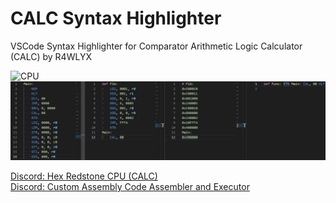 # CALC Syntax Highlighter  
VSCode Syntax Highlighter for Comparator Arithmetic Logic Calculator (CALC) by R4WLYX  


![CPU](https://cdn.discordapp.com/attachments/1053276878636601385/1053276878930194502/IMG_20221208_203712.jpg)  
![example code](https://raw.githubusercontent.com/RedCMD/CALC-Syntax-Highlighter/main/images/example-code.png)  

[Discord: Hex Redstone CPU (CALC)](https://discord.com/channels/841473212763734027/1053276878636601385)  
[Discord: Custom Assembly Code Assembler and Executor](https://discord.com/channels/841473212763734027/1052796425181872178)  
